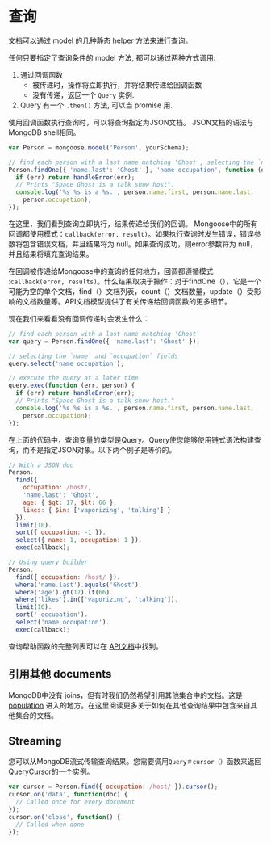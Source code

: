# 查询

文档可以通过 model 的几种静态 helper 方法来进行查询。

任何只要指定了查询条件的 model 方法, 都可以通过两种方式调用:

1. 通过回调函数
    - 被传递时，操作将立即执行，并将结果传递给回调函数
    - 没有传递，返回一个 `Query` 实例.
2. Query 有一个 `.then()` 方法, 可以当 promise 用.

使用回调函数执行查询时，可以将查询指定为JSON文档。 JSON文档的语法与MongoDB shell相同。

```js
var Person = mongoose.model('Person', yourSchema);

// find each person with a last name matching 'Ghost', selecting the `name` and `occupation` fields
Person.findOne({ 'name.last': 'Ghost' }, 'name occupation', function (err, person) {
  if (err) return handleError(err);
  // Prints "Space Ghost is a talk show host".
  console.log('%s %s is a %s.', person.name.first, person.name.last,
    person.occupation);
});
```

在这里，我们看到查询立即执行，结果传递给我们的回调。 Mongoose中的所有回调都使用模式：`callback(error, result)`。如果执行查询时发生错误，错误参数将包含错误文档，并且结果将为 null。如果查询成功，则error参数将为 null，并且结果将填充查询结果。

在回调被传递给Mongoose中的查询的任何地方，回调都遵循模式 :`callback(error, results)`。什么结果取决于操作：对于findOne（），它是一个可能为空的单个文档，find（）文档列表，count（）文档数量，update（）受影响的文档数量等。API文档模型提供了有关传递给回调函数的更多细节。

现在我们来看看没有回调传递时会发生什么：

```js
// find each person with a last name matching 'Ghost'
var query = Person.findOne({ 'name.last': 'Ghost' });

// selecting the `name` and `occupation` fields
query.select('name occupation');

// execute the query at a later time
query.exec(function (err, person) {
  if (err) return handleError(err);
  // Prints "Space Ghost is a talk show host."
  console.log('%s %s is a %s.', person.name.first, person.name.last,
    person.occupation);
});
```

在上面的代码中，查询变量的类型是Query。Query使您能够使用链式语法构建查询，而不是指定JSON对象。以下两个例子是等价的。

```js
// With a JSON doc
Person.
  find({
    occupation: /host/,
    'name.last': 'Ghost',
    age: { $gt: 17, $lt: 66 },
    likes: { $in: ['vaporizing', 'talking'] }
  }).
  limit(10).
  sort({ occupation: -1 }).
  select({ name: 1, occupation: 1 }).
  exec(callback);

// Using query builder
Person.
  find({ occupation: /host/ }).
  where('name.last').equals('Ghost').
  where('age').gt(17).lt(66).
  where('likes').in(['vaporizing', 'talking']).
  limit(10).
  sort('-occupation').
  select('name occupation').
  exec(callback);
```
查询帮助函数的完整列表可以在 [API文档](http://mongoosejs.com/docs/api.html#query-js)中找到。

## 引用其他 documents
MongoDB中没有 joins，但有时我们仍然希望引用其他集合中的文档。这是 [population](http://mongoosejs.com/docs/populate.html) 进入的地方。在这里阅读更多关于如何在其他查询结果中包含来自其他集合的文档。

## Streaming

您可以从MongoDB流式传输查询结果。您需要调用`Query＃cursor（）`函数来返回QueryCursor的一个实例。

```js
var cursor = Person.find({ occupation: /host/ }).cursor();
cursor.on('data', function(doc) {
  // Called once for every document
});
cursor.on('close', function() {
  // Called when done
});
```
